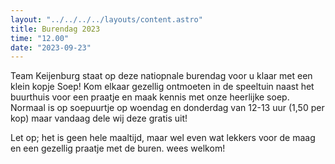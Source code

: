 ```yaml
---
layout: "../../../../layouts/content.astro"
title: Burendag 2023
time: "12.00"
date: "2023-09-23"
---
```


Team Keijenburg staat op deze natiopnale burendag voor u klaar met een klein kopje Soep!
Kom elkaar gezellig ontmoeten in de speeltuin naast het buurthuis voor een praatje en maak kennis met onze heerlijke soep.
Normaal is op soepuurtje op woendag en donderdag van 12-13 uur (1,50 per kop) maar vandaag dele wij deze gratis uit!

Let op; het is geen hele maaltijd, maar wel even wat lekkers voor de maag en een gezellig praatje met de buren.
wees welkom!
